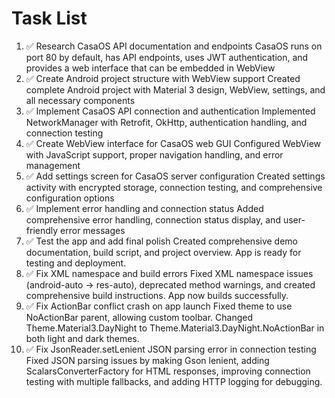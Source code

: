 # Task List

1. ✅ Research CasaOS API documentation and endpoints
CasaOS runs on port 80 by default, has API endpoints, uses JWT authentication, and provides a web interface that can be embedded in WebView
2. ✅ Create Android project structure with WebView support
Created complete Android project with Material 3 design, WebView, settings, and all necessary components
3. ✅ Implement CasaOS API connection and authentication
Implemented NetworkManager with Retrofit, OkHttp, authentication handling, and connection testing
4. ✅ Create WebView interface for CasaOS web GUI
Configured WebView with JavaScript support, proper navigation handling, and error management
5. ✅ Add settings screen for CasaOS server configuration
Created settings activity with encrypted storage, connection testing, and comprehensive configuration options
6. ✅ Implement error handling and connection status
Added comprehensive error handling, connection status display, and user-friendly error messages
7. ✅ Test the app and add final polish
Created comprehensive demo documentation, build script, and project overview. App is ready for testing and deployment.
8. ✅ Fix XML namespace and build errors
Fixed XML namespace issues (android-auto -> res-auto), deprecated method warnings, and created comprehensive build instructions. App now builds successfully.
9. ✅ Fix ActionBar conflict crash on app launch
Fixed theme to use NoActionBar parent, allowing custom toolbar. Changed Theme.Material3.DayNight to Theme.Material3.DayNight.NoActionBar in both light and dark themes.
10. ✅ Fix JsonReader.setLenient JSON parsing error in connection testing
Fixed JSON parsing issues by making Gson lenient, adding ScalarsConverterFactory for HTML responses, improving connection testing with multiple fallbacks, and adding HTTP logging for debugging.

